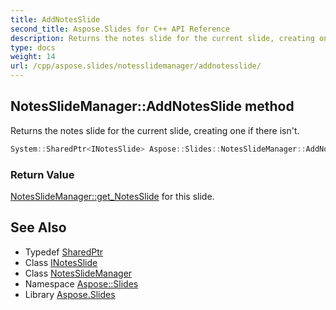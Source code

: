 ```yaml
---
title: AddNotesSlide
second_title: Aspose.Slides for C++ API Reference
description: Returns the notes slide for the current slide, creating one if there isn't.
type: docs
weight: 14
url: /cpp/aspose.slides/notesslidemanager/addnotesslide/
---
```

## NotesSlideManager::AddNotesSlide method


Returns the notes slide for the current slide, creating one if there isn't.

```cpp
System::SharedPtr<INotesSlide> Aspose::Slides::NotesSlideManager::AddNotesSlide() override
```


### Return Value

[NotesSlideManager::get_NotesSlide](../get_notesslide/) for this slide.

## See Also

* Typedef [SharedPtr](../../../system/sharedptr/)
* Class [INotesSlide](../../inotesslide/)
* Class [NotesSlideManager](../)
* Namespace [Aspose::Slides](../../)
* Library [Aspose.Slides](../../../)
